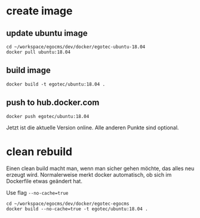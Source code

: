 # create image

## update ubuntu image

````
cd ~/workspace/egocms/dev/docker/egotec-ubuntu-18.04
docker pull ubuntu:18.04
````

## build image

````
docker build -t egotec/ubuntu:18.04 .
````

## push to hub.docker.com

````
docker push egotec/ubuntu:18.04
````

Jetzt ist die aktuelle Version online. Alle anderen Punkte sind optional.

# clean rebuild

Einen clean build macht man, wenn man sicher gehen möchte, das alles neu erzeugt wird.
Normalerweise merkt docker automatisch, ob sich im Dockerfile etwas geändert hat.

Use flag `--no-cache=true`

````
cd ~/workspace/egocms/dev/docker/egotec-egocms
docker build --no-cache=true -t egotec/ubuntu:18.04 .
````
